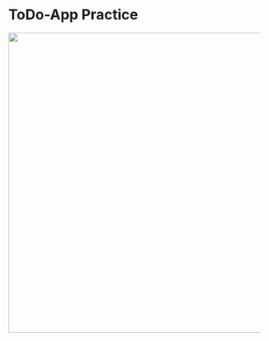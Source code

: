 # ToDo-App Practice

<img width=600 src=https://github.com/yhuj79/Learn_React/tree/master/todo-app/Todoapp_thumnail.PNG>
